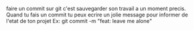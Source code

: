 faire un commit sur git c'est sauvegarder son travail a un moment precis. Quand tu fais un commit tu peux ecrire un jolie message pour informer de l'etat de ton projet 
Ex: git commit -m "feat: leave me alone"
